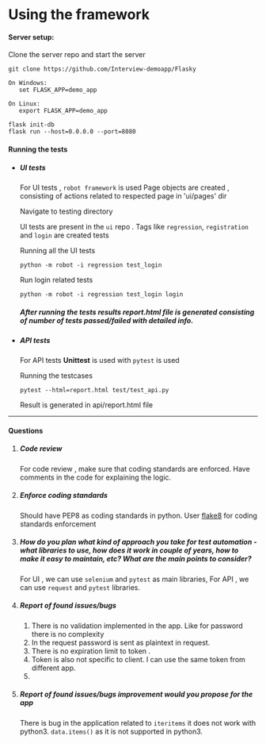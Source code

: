 # Using the framework

#### Server setup:

Clone the server repo and start the server
    
    git clone https://github.com/Interview-demoapp/Flasky
    
    On Windows:
       set FLASK_APP=demo_app
       
    On Linux:
       export FLASK_APP=demo_app
    
    flask init-db
    flask run --host=0.0.0.0 --port=8080

#### Running the tests

- ##### UI tests
 
   For UI tests , `robot framework` is used
   Page objects are created , consisting of actions related to respected page in 'ui/pages' dir
   
   Navigate to testing directory

   UI tests are present in the `ui` repo . Tags like `regression`, `registration` and `login`
are created tests   
   
   Running all the UI tests
   
      python -m robot -i regression test_login

   Run login related tests
    
      python -m robot -i regression test_login login
        
   ##### After running the tests results **report.htm**l file is generated consisting of number of tests passed/failed with detailed info. 
 
 
- ##### API tests
    For API tests **Unittest**  is used with  `pytest` is used 
    
    Running the testcases
    
      pytest --html=report.html test/test_api.py 
    
    Result is generated in api/report.html file 
    
------
 
#### Questions
 
1. ##### Code review 
   For code review , make sure that coding standards are enforced. 
   Have comments in the code for explaining the logic. 
   
2. ##### Enforce coding standards
   Should have PEP8 as coding standards in python. User [flake8](https://flake8.pycqa.org/en/latest/) for coding standards enforcement 
 
3. ##### How do you plan what kind of approach you take for test automation - what libraries to use, how does it work in couple of years, how to make it easy to maintain, etc? What are the main points to consider? 
   For UI , we can use `selenium` and `pytest` as main libraries, 
   For API , we can use `request` and `pytest` libraries. 
   
4. ##### Report of found issues/bugs 
    1. There is no validation implemented in the app. Like for password there is no complexity 
    2. In the request password is sent as plaintext in request.
    3. There is no expiration limit to token . 
    4. Token is also not specific to client. I can use the same token from different app.  
    5. 
    
5. ##### Report of found issues/bugs   improvement would you propose for the app 
    There is bug in the application related to `iteritems` it does not work with python3. `data.items()` as it is not supported in python3. 
    
 
